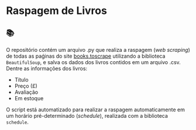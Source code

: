 # Raspagem de Livros
:books:
---

O repositório contém um arquivo .py que realiza a raspagem (*web scraping*) de todas as paǵinas do site [books.toscrape](http://books.toscrape.com/) utilizando a biblioteca `BeautifulSoup`, e salva os dados dos livros contidos em um arquivo .csv. Dentre as informações dos livros:

- Título
- Preço (£)
- Avaliação
- Em estoque

O script está automatizado para realizar a raspagem automaticamente em um horário pré-determinado (*schedule*), realizada com a biblioteca `schedule`.
